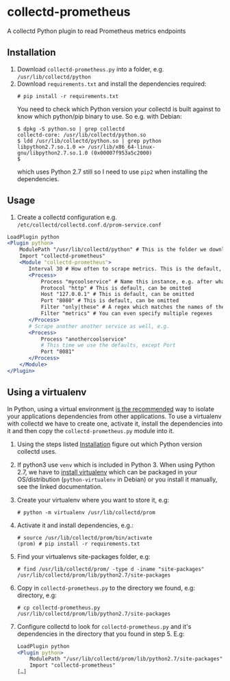 # collectd-prometheus

A collectd Python plugin to read Prometheus metrics endpoints

## Installation

1. Download `collectd-prometheus.py` into a folder, e.g.
   `/usr/lib/collectd/python`
1. Download `requirements.txt` and install the dependencies required:
   ```terminal
   # pip install -r requirements.txt
   ```
   You need to check which Python version your collectd is built against to
   know which python/pip binary to use. So e.g. with Debian:
   ```terminal
   $ dpkg -S python.so | grep collectd
   collectd-core: /usr/lib/collectd/python.so
   $ ldd /usr/lib/collectd/python.so | grep python
   libpython2.7.so.1.0 => /usr/lib/x86_64-linux-gnu/libpython2.7.so.1.0 (0x00007f953a5c2000)
   $
   ```
   which uses Python 2.7 still so I need to use `pip2` when installing the
   dependencies.

## Usage
1. Create a collectd configuration e.g.
   `/etc/collectd/collectd.conf.d/prom-service.conf`
```apache
LoadPlugin python
<Plugin python>
    ModulePath "/usr/lib/collectd/python" # This is the folder we downloaded collectd-prometheus.py into before
    Import "collectd-prometheus"
    <Module "collectd-prometheus">
       Interval 30 # How often to scrape metrics. This is the default, can be omitted
       <Process>
           Process "mycoolservice" # Name this instance, e.g. after what service you're scraping
           Protocol "http" # This is default, can be omitted
           Host "127.0.0.1" # This is default, can be omitted
           Port "8080" # This is default, can be omitted
           Filter "only|these" # A regex which matches the names of the metrics you only want to include
           Filter "metrics" # You can even specify multiple regexes
       </Process>
       # Scrape another another service as well, e.g.
       <Process>
           Process "anothercoolservice"
           # This time we use the defaults, except Port
           Port "8081"
       </Process>
    </Module>
</Plugin>
```

## Using a virtualenv
In Python, using a virtual environment [is the
recommended](https://docs.python.org/3/tutorial/venv.html) way to isolate your
applications dependencies from other applications. To use a virtualenv with
collectd we have to create one, activate it, install the dependencies into it
and then copy the `collectd-prometheus.py` module into it.

1. Using the steps listed [Installation](#installation) figure out which Python version
   collectd uses.
1. If python3 use `venv` which is included in Python 3. When using Python 2.7,
   we have to [install
   virtualenv](https://virtualenv.pypa.io/en/latest/installation.html) which
   can be packaged in your OS/distribution (`python-virtualenv` in Debian) or
   you install it manually, see the linked documentation.
1. Create your virtualenv where you want to store it, e.g:
   ```terminal
   # python -m virtualenv /usr/lib/collectd/prom
   ```
1. Activate it and install dependencies, e.g.:
   ```terminal
   # source /usr/lib/collectd/prom/bin/activate
   (prom) # pip install -r requirements.txt
   ```
1. Find your virtualenvs site-packages folder, e.g:
   ```terminal
   # find /usr/lib/collectd/prom/ -type d -iname "site-packages"
   /usr/lib/collectd/prom/lib/python2.7/site-packages
   ```
1. Copy in `collectd-prometheus.py` to the directory we found, e.g:
   directory, e.g:
   ```terminal
   # cp collectd-prometheus.py /usr/lib/collectd/prom/lib/python2.7/site-packages
   ```
1. Configure collectd to look for `collectd-prometheus.py` and it's
   dependencies in the directory that you found in step 5. E.g:

   ```apache
   LoadPlugin python
   <Plugin python>
       ModulePath "/usr/lib/collectd/prom/lib/python2.7/site-packages" # Right here
       Import "collectd-prometheus"
   […]
   ```

